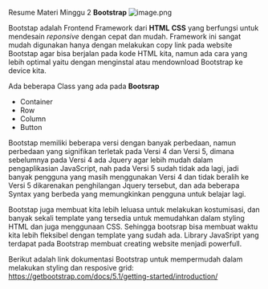 Resume Materi Minggu 2 **Bootstrap**
![image.png](https://raw.githubusercontent.com/muamarABC/react_Muamar-Fajar-Rahmadanii/master/9_Bootstrap/praktikum/bs.png?token=GHSAT0AAAAAAB65MUWNGUNSEP6YXQ3DSOT2Y73OZBA)

Bootstap adalah Frontend Framework dari **HTML** **CSS** yang berfungsi untuk mendesain *reponsive* dengan cepat dan mudah. Framework ini sangat mudah digunakan hanya dengan melakukan copy link pada website Bootstap agar bisa berjalan pada kode HTML kita, namun ada cara yang lebih optimal yaitu dengan menginstal atau mendownload Bootstrap ke device kita. 

Ada beberapa Class yang ada pada **Bootsrap**
* Container
* Row
* Column
* Button

Bootstap memiliki beberapa versi dengan banyak perbedaan, namun perbedaan yang signifikan terletak pada Versi 4 dan Versi 5, dimana sebelumnya pada Versi 4 ada Jquery agar lebih mudah dalam pengaplikasian JavaScript, nah pada Versi 5 sudah tidak ada lagi, jadi banyak pengguna yang masih menggunakan Versi 4 dan tidak beralih ke Versi 5 dikarenakan penghilangan Jquery tersebut, dan ada beberapa Syntax yang berbeda yang memungkinkan pengguna untuk belajar lagi.

Bootstap juga membuat kita lebih leluasa untuk melakukan kostumisasi, dan banyak sekali template yang tersedia untuk memudahkan dalam styling HTML dan juga menggunaan CSS. Sehingga bootsrap bisa membuat waktu kita lebih fleksibel dengan template yang sudah ada. Library JavaSript yang terdapat pada Bootstrap membuat creating website menjadi powerfull.

Berikut adalah link dokumentasi Bootstrap untuk mempermudah dalam melakukan styling dan resposive grid:
https://getbootstrap.com/docs/5.1/getting-started/introduction/